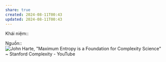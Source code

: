```yaml
---  
share: true  
created: 2024-08-11T00:43  
updated: 2024-08-11T00:43  
---  
```

Khái niệm::   
  
Nguồn:: ![John Harte, "Maximum Entropy is a Foundation for Complexity Science" \~ Stanford Complexity - YouTube](https://www.youtube.com/watch?v=XElfPKCG69o)